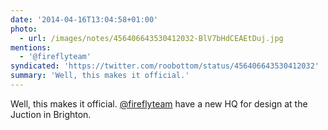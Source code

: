 ```yaml
---
date: '2014-04-16T13:04:58+01:00'
photo:
  - url: /images/notes/456406643530412032-BlV7bHdCEAEtDuj.jpg
mentions:
  - '@fireflyteam'
syndicated: 'https://twitter.com/roobottom/status/456406643530412032'
summary: 'Well, this makes it official.'
---
```

Well, this makes it official. [@fireflyteam](https://twitter.com/@fireflyteam) have a new HQ for design at the Juction in Brighton. 
